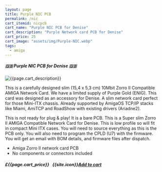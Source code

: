 ```yaml
---
layout: page
title: Purple NIC PCB
permalink: /nic
cart_itemid: nicpcb
cart_name: "Purple NIC PCB for Denise"
cart_description: "Purple Network card PCB for Denise"
cart_price: 25
cart_image: "assets/img/Purple-NIC.webp"
tags: 
  - amiga
---
```


##### 🇬🇧 Purple NIC PCB for Denise 🇬🇧

  <p class="lead text-center">
    <img src="{{page.cart_image}}" class="img-thumbnail" alt="{{page.cart_description}}">
  </p>

This is a carefully designed slim (15,4 x 5,3 cm) 10Mbit Zorro II Compatible AMIGA Network Card. We have a limited supply of Purple Gold (ENIG). This card was designed as an accessory for Denise. A slim network card perfect for those Mini-ITX chassis. Already supported by AmigaOS TCP/IP stacks like Miami, AmiTCP and RoadShow with existing drivers (Ariadne2).

This is not ready for plug & play! It is a bare PCB. This is a Super slim Zorro II AMIGA Compatible Network Card for Denise. This is low profile so will fit in compact Mini ITX cases. You will need to source everything as this is the PCB only. You will also need to program the CPLD (U7) with the firmware. You will get an email with BOM details, and firmware files after dispatch.

* Amiga Zorro II network card PCB
* No components or connectors included

##### £{{page.cart_price}} &nbsp; {{site.icon}}[Add to cart](/cart#{{page.cart_itemid}})